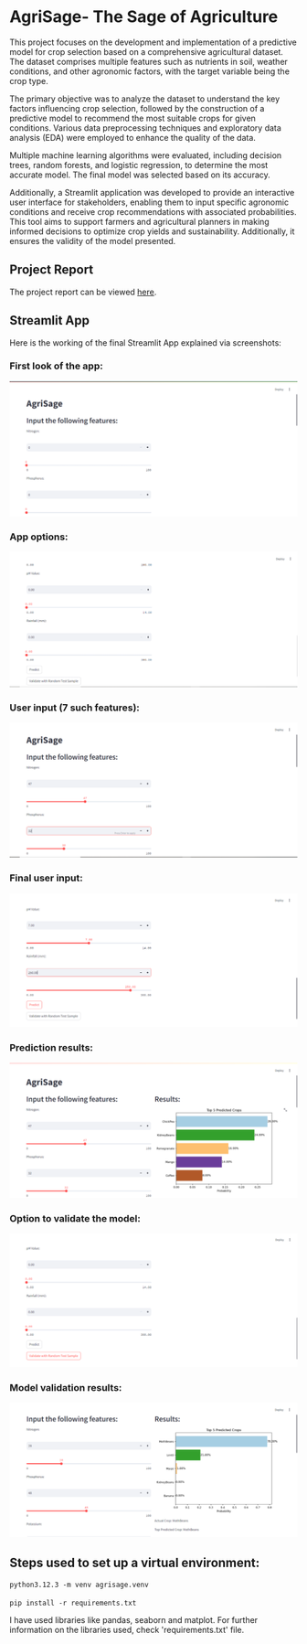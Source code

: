 # AgriSage- The Sage of Agriculture
This project focuses on the development and implementation of a predictive model for crop selection based on a comprehensive agricultural dataset. The dataset comprises multiple features such as nutrients in soil, weather conditions, and other agronomic factors, with the target variable being the crop type.

The primary objective was to analyze the dataset to understand the key factors influencing crop selection, followed by the construction of a predictive model to recommend the most suitable crops for given conditions. Various data preprocessing techniques and exploratory data analysis (EDA) were employed to enhance the quality of the data.

Multiple machine learning algorithms were evaluated, including decision trees, random forests, and logistic regression, to determine the most accurate model. The final model was selected based on its accuracy.

Additionally, a Streamlit application was developed to provide an interactive user interface for stakeholders, enabling them to input specific agronomic conditions and receive crop recommendations with associated probabilities. This tool aims to support farmers and agricultural planners in making informed decisions to optimize crop yields and sustainability. Additionally, it ensures the validity of the model presented.

## Project Report
The project report can be viewed [here](https://subhangi03.github.io/AgriSage/report/report.html).

## Streamlit App
Here is the working of the final Streamlit App explained via screenshots:
### First look of the app:
![First look of the app](Streamlit_screenshots/Screenshotfirst.png)
### App options:
![App options](Streamlit_screenshots/Screenshotsecond.png)
### User input (7 such features):
![User input (7 such features)](Streamlit_screenshots/Screenshotthird.png)
### Final user input:
![Final user input](Streamlit_screenshots/Screenshotfourth.png)
### Prediction results:
![Results](Streamlit_screenshots/Screenshotappresults5.png)
### Option to validate the model:
![Option to validate the model](Streamlit_screenshots/Screenshotsix.png)
### Model validation results:
![Model validation results](Streamlit_screenshots/Screenshotmodelvalidationseven.png)

## Steps used to set up a virtual environment:
```
python3.12.3 -m venv agrisage.venv

pip install -r requirements.txt

```
I have used libraries like pandas, seaborn and matplot. For further information on the libraries used, check 'requirements.txt' file. 